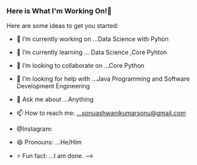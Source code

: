 ### Here is What I'm Working On!👋



Here are some ideas to get you started:

- 🔭 I’m currently working on ...Data Science with Pyhon
- 🌱 I’m currently learning ... Data Science ,Core Pyhton
- 👯 I’m looking to collaborate on ...Core Python
- 🤔 I’m looking for help with ...Java Programming and Software Development Engineering
- 💬 Ask me about ...Anything
- 📫 How to reach me: ...sonuashwanikumarsonu@gmail.com
-  @Instagram:

- 😄 Pronouns: ...He/Him
- ⚡ Fun fact: ...I am done.
-->
